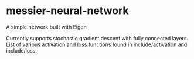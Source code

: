 # messier-neural-network
 A simple network built with Eigen


Currently supports stochastic gradient descent with fully connected layers. List of various activation and loss functions found in include/activation and include/loss.